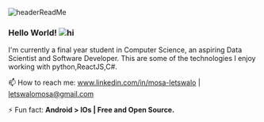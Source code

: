 ![headerReadMe](https://user-images.githubusercontent.com/41128227/115705590-070d3180-a36d-11eb-988f-66fc60ff0f70.png)

### **Hello World!** ![hi](https://user-images.githubusercontent.com/41128227/115701817-7af90b00-a368-11eb-8e8c-8a27e3c02810.gif)
I'm currently a final year student in Computer Science, an aspiring Data Scientist and Software Developer.
This are some of the technologies I enjoy working with python,ReactJS,C#.

 📫 How to reach me: www.linkedin.com/in/mosa-letswalo | letswalomosa@gmail.com

⚡ Fun fact: **Android > IOs | Free and Open Source.**

<!--
**tomosaHub/tomosaHub** is a ✨ _special_ ✨ repository because its `README.md` (this file) appears on your GitHub profile.

Here are some ideas to get you started:

- 🔭 I’m currently working on ...
- 🌱 I’m currently learning ...
- 👯 I’m looking to collaborate on ...
- 🤔 I’m looking for help with ...
- 💬 Ask me about ...
- 📫 How to reach me: 
- 😄 Pronouns: ...
- ⚡ Fun fact: ...
-->

